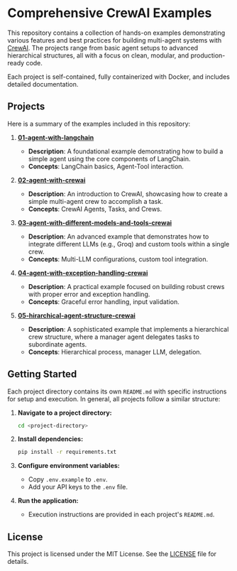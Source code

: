 # Comprehensive CrewAI Examples

This repository contains a collection of hands-on examples demonstrating various features and best practices for building multi-agent systems with [CrewAI](https://docs.crewai.com/). The projects range from basic agent setups to advanced hierarchical structures, all with a focus on clean, modular, and production-ready code.

Each project is self-contained, fully containerized with Docker, and includes detailed documentation.

## Projects

Here is a summary of the examples included in this repository:

1.  **[01-agent-with-langchain](./01-agent-with-langchain/)**
    -   **Description**: A foundational example demonstrating how to build a simple agent using the core components of LangChain.
    -   **Concepts**: LangChain basics, Agent-Tool interaction.

2.  **[02-agent-with-crewai](./02-agent-with-crewai/)**
    -   **Description**: An introduction to CrewAI, showcasing how to create a simple multi-agent crew to accomplish a task.
    -   **Concepts**: CrewAI Agents, Tasks, and Crews.

3.  **[03-agent-with-different-models-and-tools-crewai](./03-agent-with-different-models-and-tools-crewai/)**
    -   **Description**: An advanced example that demonstrates how to integrate different LLMs (e.g., Groq) and custom tools within a single crew.
    -   **Concepts**: Multi-LLM configurations, custom tool integration.

4.  **[04-agent-with-exception-handling-crewai](./04-agent-with-exception-handling-crewai/)**
    -   **Description**: A practical example focused on building robust crews with proper error and exception handling.
    -   **Concepts**: Graceful error handling, input validation.

5.  **[05-hirarchical-agent-structure-crewai](./05-hirarchical-agent-structure-crewai/)**
    -   **Description**: A sophisticated example that implements a hierarchical crew structure, where a manager agent delegates tasks to subordinate agents.
    -   **Concepts**: Hierarchical process, manager LLM, delegation.

## Getting Started

Each project directory contains its own `README.md` with specific instructions for setup and execution. In general, all projects follow a similar structure:

1.  **Navigate to a project directory:**
    ```bash
    cd <project-directory>
    ```

2.  **Install dependencies:**
    ```bash
    pip install -r requirements.txt
    ```

3.  **Configure environment variables:**
    -   Copy `.env.example` to `.env`.
    -   Add your API keys to the `.env` file.

4.  **Run the application:**
    -   Execution instructions are provided in each project's `README.md`.

## License

This project is licensed under the MIT License. See the [LICENSE](LICENSE) file for details.

